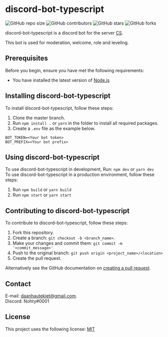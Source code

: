 # discord-bot-typescript

![GitHub repo size](https://img.shields.io/github/repo-size/Nohty/discord-bot-typescript)
![GitHub contributors](https://img.shields.io/github/contributors/Nohty/discord-bot-typescript)
![GitHub stars](https://img.shields.io/github/stars/Nohty/discord-bot-typescript?style=social)
![GitHub forks](https://img.shields.io/github/forks/Nohty/discord-bot-typescript?style=social)

discord-bot-typescript is a discord bot for the server [CS](https://discord.gg/nhNavuEbGq).

This bot is used for moderation, welcome, role and leveling.

## Prerequisites

Before you begin, ensure you have met the following requirements:
* You have installed the latest version of [Node.js](https://nodejs.org/en/)

## Installing discord-bot-typescript

To install discord-bot-typescript, follow these steps:
1. Clone the master branch.
2. Run `npm install .` or `yarn` in the folder to install all required packages.
3. Create a `.env` file as the example below.
```
BOT_TOKEN=<Your bot token>
BOT_PREFIX=<Your bot prefix>
```

## Using discord-bot-typescript
To use discord-bot-typescript in development, Run: `npm dev` or `yarn dev`  
To use discord-bot-typescript in a production environment, follow these steps:
1. Run `npm build` or `yarn build`
2. Run `npm start` or `yarn start`

## Contributing to discord-bot-typescript

To contribute to discord-bot-typescript, follow these steps:

1. Fork this repository.
2. Create a branch: `git checkout -b <branch_name>`.
3. Make your changes and commit them: `git commit -m '<commit_message>'`
4. Push to the original branch: `git push origin <project_name>/<location>`
5. Create the pull request.

Alternatively see the GitHub documentation on [creating a pull request](https://help.github.com/en/github/collaborating-with-issues-and-pull-requests/creating-a-pull-request).

## Contact

E-mail: <daanhautekiet@gmail.com>.  
Discord: Nohty#0001

## License

This project uses the following license: [MIT](https://github.com/Nohty/discord-bot-typescript/blob/master/LICENSE)
